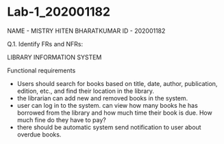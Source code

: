 # Lab-1_202001182

NAME - MISTRY HITEN BHARATKUMAR
ID - 202001182


Q.1. Identify FRs and NFRs: 

LIBRARY INFORMATION SYSTEM

 Functional requirements
- Users should search for books based on title, date, author, publication, edition, etc., and find their location in the library.
- the librarian can add new and removed books in the system.
- user can log in to the system. can view how many books he has borrowed from the library and how much time their book is due. How much fine do they have to pay?
- there should be automatic system send notification to user about overdue books.


